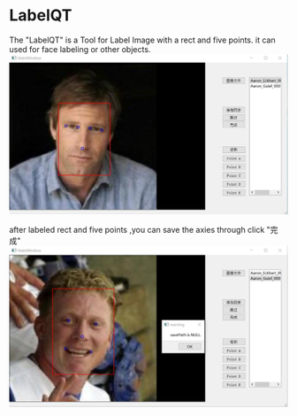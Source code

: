 # LabelQT
The "LabelQT" is a Tool for Label Image with a rect and five points.
it can used for face labeling or other objects.
![Image text](https://github.com/bblr001/LabelQT/blob/master/微信图片编辑_20190912120612.jpg)

after labeled rect and five points ,you can save the axies through click "完成"
![Image text](https://github.com/bblr001/LabelQT/blob/master/微信截图_20190912121122.png)
